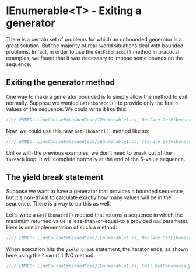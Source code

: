 # IEnumerable&lt;T&gt; - Exiting a generator

There is a certain set of problems for which an unbounded generator is a great solution. But the majority of real-world situations deal with bounded problems. In fact, in order to use the `GetFibonacci()` method in practical examples, we found that it was necessary to impose some bounds on the sequence.

## Exiting the generator method
One way to make a generator bounded is to simply allow the method to exit normally. Suppose we wanted `GetFibonacci()` to provide only the first `n` values of the sequence. We could write it like this:

```csharp
//// EMBED: LinqCourseEmbeddedCode/IEnumerable1.cs, Declare GetFibonacciOfLength() generator method
```

Now, we could use this new `GetFibonacci()` method like so:

```csharp
//// EMBED: LinqCourseEmbeddedCode/IEnumerable1.cs, Iterate GetFibonacciOfLength()
```

Unlike with the previous examples, we don't need to break out of the `foreach` loop. It will complete normally at the end of the 5-value sequence.

## The yield break statement
Suppose we want to have a generator that provides a bounded sequence, but it's non-trivial to calculate exactly how many values will be in the sequence. There is a way to do this as well.

Let's write a `GetFibonacci()` method that returns a sequence in which the maximum returned value is less-than-or-equal-to a provided `max` parameter. Here is one implementation of such a method:

```csharp
//// EMBED: LinqCourseEmbeddedCode/IEnumerable1.cs, Declare GetFibonacciUpTo() generator method
```

When execution hits the `yield break` statement, the iterator ends, as shown here using the `Count()` LINQ method:

```csharp
//// EMBED: LinqCourseEmbeddedCode/IEnumerable1.cs, Call GetFibonacciUpTo().Count()
```
